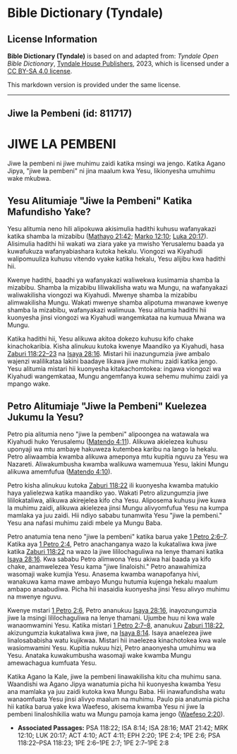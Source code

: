 # Bible Dictionary (Tyndale)

## License Information

**Bible Dictionary (Tyndale)** is based on and adapted from: _Tyndale Open Bible Dictionary_, [Tyndale House Publishers](https://tyndaleopenresources.com/), 2023, which is licensed under a [CC BY-SA 4.0 license](https://creativecommons.org/licenses/by-sa/4.0/legalcode.en).

This markdown version is provided under the same license.



--------------------------------

## Jiwe la Pembeni (id: 811717)

JIWE LA PEMBENI
===============

Jiwe la pembeni ni jiwe muhimu zaidi katika msingi wa jengo. Katika Agano Jipya, "jiwe la pembeni" ni jina maalum kwa Yesu, likionyesha umuhimu wake mkubwa.

Yesu Alitumiaje "Jiwe la Pembeni" Katika Mafundisho Yake?
---------------------------------------------------------

Yesu alitumia neno hili alipokuwa akisimulia hadithi kuhusu wafanyakazi katika shamba la mizabibu ([Mathayo 21:42](https://ref.ly/Matt21:42); [Marko 12:10](https://ref.ly/Mark12:10); [Luka 20:17](https://ref.ly/Luke20:17)). Alisimulia hadithi hii wakati wa ziara yake ya mwisho Yerusalemu baada ya kuwafukuza wafanyabiashara kutoka hekalu. Viongozi wa Kiyahudi walipomuuliza kuhusu vitendo vyake katika hekalu, Yesu alijibu kwa hadithi hii.

Kwenye hadithi, baadhi ya wafanyakazi waliwekwa kusimamia shamba la mizabibu. Shamba la mizabibu liliwakilisha watu wa Mungu, na wafanyakazi waliwakilisha viongozi wa Kiyahudi. Mwenye shamba la mizabibu alimwakilisha Mungu. Wakati mwenye shamba alipotuma mwanawe kwenye shamba la mizabibu, wafanyakazi walimuua. Yesu alitumia hadithi hii kuonyesha jinsi viongozi wa Kiyahudi wangemkataa na kumuua Mwana wa Mungu.

Katika hadithi hii, Yesu alikuwa akitoa dokezo kuhusu kifo chake kinachokaribia. Kisha alinukuu kutoka kwenye Maandiko ya Kiyahudi, hasa [Zaburi 118:22–23](https://ref.ly/Ps118:22-Ps118:23) na [Isaya 28:16](https://ref.ly/Isa28:16). Mistari hii inazungumzia jiwe ambalo wajenzi walilikataa lakini baadaye likawa jiwe muhimu zaidi katika jengo. Yesu alitumia mistari hii kuonyesha kitakachomtokea: ingawa viongozi wa Kiyahudi wangemkataa, Mungu angemfanya kuwa sehemu muhimu zaidi ya mpango wake.

Petro Alitumiaje "Jiwe la Pembeni" Kuelezea Jukumu la Yesu?
-----------------------------------------------------------

Petro pia alitumia neno "jiwe la pembeni" alipoongea na watawala wa Kiyahudi huko Yerusalemu ([Matendo 4:11](https://ref.ly/Acts4:11)). Alikuwa akielezea kuhusu uponyaji wa mtu ambaye hakuweza kutembea karibu na lango la hekalu. Petro aliwaambia kwamba alikuwa ameponya mtu kupitia nguvu za Yesu wa Nazareti. Aliwakumbusha kwamba walikuwa wamemuua Yesu, lakini Mungu alikuwa amemfufua ([Matendo 4:10](https://ref.ly/Acts4:10)).

Petro kisha alinukuu kutoka [Zaburi 118:22](https://ref.ly/Ps118:22) ili kuonyesha kwamba matukio haya yalielezwa katika maandiko yao. Wakati Petro alizungumzia jiwe lililokataliwa, alikuwa akirejelea kifo cha Yesu. Aliposema kuhusu jiwe kuwa la muhimu zaidi, alikuwa akielezea jinsi Mungu alivyomfufua Yesu na kumpa mamlaka ya juu zaidi. Hii ndiyo sababu tunamwita Yesu "jiwe la pembeni." Yesu ana nafasi muhimu zaidi mbele ya Mungu Baba.

Petro anatumia tena neno "jiwe la pembeni" katika barua yake [1 Petro 2:6–7](https://ref.ly/1Pet2:6-1Pet2:7). Katika aya [1 Petro 2:4](https://ref.ly/1Pet2:4), Petro anachanganya wazo la kukataliwa kwa jiwe katika [Zaburi 118:22](https://ref.ly/Ps118:22) na wazo la jiwe lililochaguliwa na lenye thamani katika [Isaya 28:16](https://ref.ly/Isa28:16). Kwa sababu Petro alimwona Yesu akiwa hai baada ya kifo chake, anamwelezea Yesu kama "jiwe linaloishi." Petro anawahimiza wasomaji wake kumjia Yesu. Anasema kwamba wanapofanya hivi, wanakuwa kama mawe ambayo Mungu hutumia kujenga hekalu maalum ambapo anaabudiwa. Picha hii inasaidia kuonyesha jinsi Yesu alivyo muhimu na mwenye nguvu.

Kwenye mstari [1 Petro 2:6](https://ref.ly/1Pet2:6), Petro ananukuu [Isaya 28:16](https://ref.ly/Isa28:16), inayozungumzia jiwe la msingi lililochaguliwa na lenye thamani. Ujumbe huu ni kwa wale wanaomwamini Yesu. Katika mistari [1 Petro 2:7–8](https://ref.ly/1Pet2:7-1Pet2:8), ananukuu [Zaburi 118:22](https://ref.ly/Ps118:22), akizungumzia kukataliwa kwa jiwe, na [Isaya 8:14](https://ref.ly/Isa8:14). Isaya anaelezea jiwe linalosababisha watu kujikwaa. Mistari hii inaelezea kinachotokea kwa wale wasiomwamini Yesu. Kupitia nukuu hizi, Petro anaonyesha umuhimu wa Yesu. Anataka kuwakumbusha wasomaji wake kwamba Mungu amewachagua kumfuata Yesu.

Katika Agano la Kale, jiwe la pembeni linawakilisha kitu cha muhimu sana. Waandishi wa Agano Jipya wanatumia picha hii kuonyesha kwamba Yesu ana mamlaka ya juu zaidi kutoka kwa Mungu Baba. Hii inawafundisha watu wanaomfuata Yesu jinsi alivyo maalum na muhimu. Paulo pia anatumia picha hii katika barua yake kwa Waefeso, akisema kwamba Yesu ni jiwe la pembeni linaloshikilia watu wa Mungu pamoja kama jengo ([Waefeso 2:20](https://ref.ly/Eph2:20)).

* **Associated Passages:** PSA 118:22; ISA 8:14; ISA 28:16; MAT 21:42; MRK 12:10; LUK 20:17; ACT 4:10; ACT 4:11; EPH 2:20; 1PE 2:4; 1PE 2:6; PSA 118:22–PSA 118:23; 1PE 2:6–1PE 2:7; 1PE 2:7–1PE 2:8

